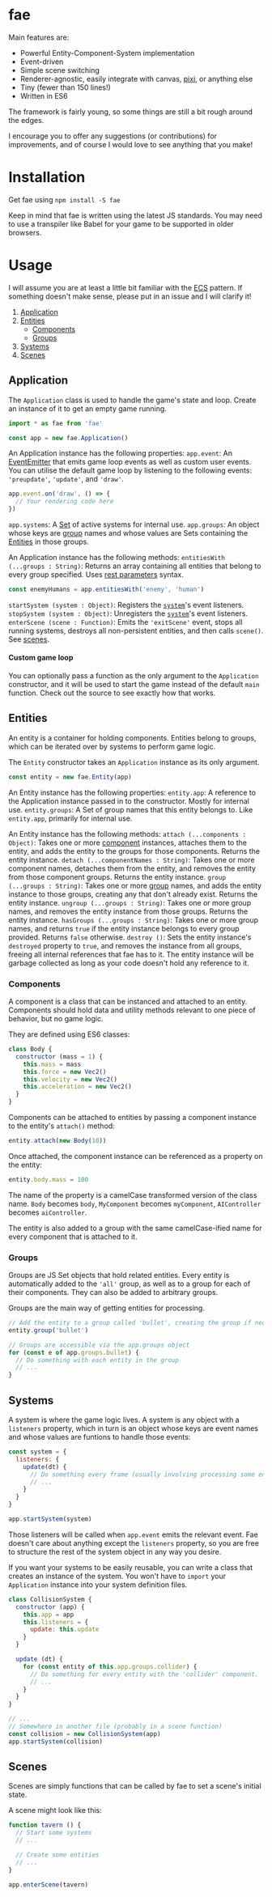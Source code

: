 # fae
Main features are:

- Powerful Entity-Component-System implementation
- Event-driven
- Simple scene switching
- Renderer-agnostic, easily integrate with canvas, [pixi](https://github.com/pixijs/pixi.js/), or anything else
- Tiny (fewer than 150 lines!)
- Written in ES6

The framework is fairly young, so some things are still a bit rough around the edges.

I encourage you to offer any suggestions (or contributions) for improvements, and of course I would love to see anything that you make!

# Installation
Get fae using `npm install -S fae`

Keep in mind that fae is written using the latest JS standards. You may need to use a transpiler like Babel for your game to be supported in older browsers.

# Usage
I will assume you are at least a little bit familiar with the [ECS](https://en.wikipedia.org/wiki/Entity%E2%80%93component%E2%80%93system) pattern. If something doesn't make sense, please put in an issue and I will clarify it!

1. [Application](#application)
2. [Entities](#entities)
    - [Components](#components)
    - [Groups](#groups)
3. [Systems](#systems)
4. [Scenes](#scenes)

## Application
The `Application` class is used to handle the game's state and loop. Create an instance of it to get an empty game running.
```javascript
import * as fae from 'fae'

const app = new fae.Application()
```

An Application instance has the following properties:
`app.event`: An [EventEmitter](https://github.com/primus/eventemitter3) that emits game loop events as well as custom user events. You can utilise the default game loop by listening to the following events: `'preupdate'`, `'update'`, and `'draw'`.
```javascript
app.event.on('draw', () => {
  // Your rendering code here
})
```

`app.systems`: A [Set](https://developer.mozilla.org/en-US/docs/Web/JavaScript/Reference/Global_Objects/Set) of active systems for internal use.
`app.groups`: An object whose keys are [group](#groups) names and whose values are Sets containing the [Entities](#entities) in those groups.

An Application instance has the following methods:
`entitiesWith (...groups : String)`: Returns an array containing all entities that belong to every group specified. Uses [rest parameters](https://developer.mozilla.org/en-US/docs/Web/JavaScript/Reference/Functions/rest_parameters) syntax.
```javascript
const enemyHumans = app.entitiesWith('enemy', 'human')
```

`startSystem (system : Object)`: Registers the [`system`](#systems)'s event listeners.
`stopSystem (system : Object)`: Unregisters the [`system`](#systems)'s event listeners.
`enterScene (scene : Function)`: Emits the `'exitScene'` event, stops all running systems, destroys all non-persistent entities, and then calls `scene()`. See [scenes](#scenes).

#### Custom game loop
You can optionally pass a function as the only argument to the `Application` constructor, and it will be used to start the game instead of the default `main` function. Check out the source to see exactly how that works.

## Entities
An entity is a container for holding components. Entities belong to groups, which can be iterated over by systems to perform game logic.

The `Entity` constructor takes an `Application` instance as its only argument.
```javascript
const entity = new fae.Entity(app)
```

An Entity instance has the following properties:
`entity.app`: A reference to the Application instance passed in to the constructor. Mostly for internal use.
`entity.groups`: A Set of group names that this entity belongs to. Like `entity.app`, primarily for internal use.

An Entity instance has the following methods:
`attach (...components : Object)`: Takes one or more [component](#components) instances, attaches them to the entity, and adds the entity to the groups for those components. Returns the entity instance.
`detach (...componentNames : String)`: Takes one or more component names, detaches them from the entity, and removes the entity from those component groups. Returns the entity instance.
`group (...groups : String)`: Takes one or more [group](#groups) names, and adds the entity instance to those groups, creating any that don't already exist. Returns the entity instance.
`ungroup (...groups : String)`: Takes one or more group names, and removes the entity instance from those groups. Returns the entity instance.
`hasGroups (...groups : String)`: Takes one or more group names, and returns `true` if the entity instance belongs to every group provided. Returns `false` otherwise.
`destroy ()`: Sets the entity instance's `destroyed` property to `true`, and removes the instance from all groups, freeing all internal references that fae has to it. The entity instance will be garbage collected as long as your code doesn't hold any reference to it.

### Components
A component is a class that can be instanced and attached to an entity. Components should hold data and utility methods relevant to one piece of behavior, but no game logic.

They are defined using ES6 classes:
```javascript
class Body {
  constructor (mass = 1) {
    this.mass = mass
    this.force = new Vec2()
    this.velocity = new Vec2()
    this.acceleration = new Vec2()
  }
}
```

Components can be attached to entities by passing a component instance to the entity's `attach()` method:
```javascript
entity.attach(new Body(10))
```

Once attached, the component instance can be referenced as a property on the entity:
```javascript
entity.body.mass = 100
```

The name of the property is a camelCase transformed version of the class name. `Body` becomes `body`, `MyComponent` becomes `myComponent`, `AIController` becomes `aiController`.

The entity is also added to a group with the same camelCase-ified name for every component that is attached to it.

### Groups
Groups are JS Set objects that hold related entities. Every entity is automatically added to the `'all'` group, as well as to a group for each of their components. They can also be added to arbitrary groups.

Groups are the main way of getting entities for processing.
```javascript
// Add the entity to a group called 'bullet', creating the group if necessary
entity.group('bullet')

// Groups are accessible via the app.groups object
for (const e of app.groups.bullet) {
  // Do something with each entity in the group
  // ...
}
```

## Systems
A system is where the game logic lives. A system is any object with a `listeners` property, which in turn is an object whose keys are event names and whose values are funtions to handle those events:
```javascript
const system = {
  listeners: {
    update(dt) {
      // Do something every frame (usually involving processing some entities)
      // ...
    }
  }
}

app.startSystem(system)
```

Those listeners will be called when `app.event` emits the relevant event. Fae doesn't care about anything except the `listeners` property, so you are free to structure the rest of the system object in any way you desire.

If you want your systems to be easily reusable, you can write a class that creates an instance of the system. You won't have to `import` your `Application` instance into your system definition files.
```javascript
class CollisionSystem {
  constructor (app) {
    this.app = app
    this.listeners = {
      update: this.update
    }
  }

  update (dt) {
    for (const entity of this.app.groups.collider) {
      // Do something for every entity with the 'collider' component.
      // ...
    }
  }
}

// ...
// Somewhere in another file (probably in a scene function)
const collision = new CollisionSystem(app)
app.startSystem(collision)
```

## Scenes
Scenes are simply functions that can be called by fae to set a scene's initial state.

A scene might look like this:
```javascript
function tavern () {
  // Start some systems
  // ...

  // Create some entities
  // ...
}

app.enterScene(tavern)
```
